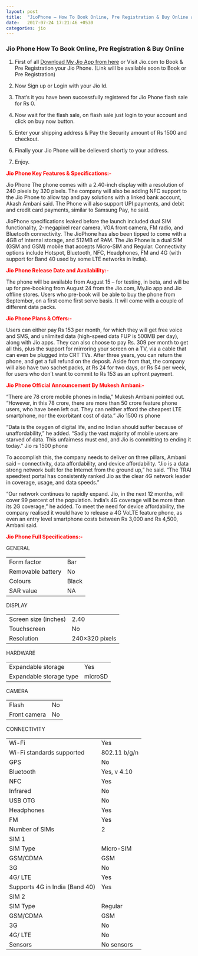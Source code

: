 ```yaml
---
layout: post
title:  "JioPhone – How To Book Online, Pre Registration & Buy Online at Rs.0"
date:   2017-07-24 17:21:46 +0530
categories: jio
---
```


<h3>Jio Phone How To Book Online, Pre Registration & Buy Online</h3>

1) First of all [Download My Jio App from here](https://play.google.com/store/apps/details?id=com.jio.myjio&hl=en) or Visit Jio.com to Book & Pre Registration your Jio Phone. (Link will be available soon to Book or Pre Registration)

2) Now Sign up or Login with your Jio Id.

3) That’s it you have been successfully registered for Jio Phone flash sale for Rs 0.

4) Now wait for the flash sale, on flash sale just login to your account and click on buy now button.

5) Enter your shipping address & Pay the Security amount of Rs 1500 and checkout.

6) Finally your Jio Phone will be delieverd shortly to your address.

7) Enjoy.



<span style="color:red"> **Jio Phone Key Features & Specifications:-** </span>

Jio Phone The phone comes with a 2.40-inch display with a resolution of 240 pixels by 320 pixels. The company will also be adding NFC support to the Jio Phone to allow tap and pay solutions with a linked bank account, Akash Ambani said. The Phone will also support UPI payments, and debit and credit card payments, similar to Samsung Pay, he said.

JioPhone specifications leaked before the launch included dual SIM functionality, 2-megapixel rear camera, VGA front camera, FM radio, and Bluetooth connectivity. The JioPhone has also been tipped to come with a 4GB of internal storage, and 512MB of RAM. The Jio Phone is a dual SIM (GSM and GSM) mobile that accepts Micro-SIM and Regular. Connectivity options include Hotspot, Bluetooth, NFC, Headphones, FM and 4G (with support for Band 40 used by some LTE networks in India).


<span style="color:red"> **Jio Phone Release Date and Availability:-** </span>

The phone will be available from August 15 – for testing, in beta, and will be up for pre-booking from August 24 from the Jio.com, MyJio app and Jio offline stores. Users who pre-book will be able to buy the phone from September, on a first come first serve basis. It will come with a couple of different data packs.

<span style="color:red"> **Jio Phone Plans & Offers:-** </span>

Users can either pay Rs 153 per month, for which they will get free voice and SMS, and unlimited data (high-speed data FUP is 500MB per day), along with Jio apps. They can also choose to pay Rs. 309 per month to get all this, plus the support for mirroring your screen on a TV, via a cable that can even be plugged into CRT TVs. After three years, you can return the phone, and get a full refund on the deposit. Aside from that, the company will also have two sachet packs, at Rs 24 for two days, or Rs 54 per week, for users who don’t want to commit to Rs 153 as an upfront payment.

<span style="color:red"> **Jio Phone Official Announcement By Mukesh Ambani:-** </span>

“There are 78 crore mobile phones in India,” Mukesh Ambani pointed out. “However, in this 78 crore, there are more than 50 crore feature phone users, who have been left out. They can neither afford the cheapest LTE smartphone, nor the exorbitant cost of data.” Jio 1500 rs phone

“Data is the oxygen of digital life, and no Indian should suffer because of unaffordability,” he added. “Sadly the vast majority of mobile users are starved of data. This unfairness must end, and Jio is committing to ending it today.” Jio rs 1500 phone

To accomplish this, the company needs to deliver on three pillars, Ambani said – connectivity, data affordability, and device affordability. “Jio is a data strong network built for the Internet from the ground up,” he said. “The TRAI speedtest portal has consistently ranked Jio as the clear 4G network leader in coverage, usage, and data speeds.”

“Our network continues to rapidly expand. Jio, in the next 12 months, will cover 99 percent of the population. India’s 4G coverage will be more than its 2G coverage,” he added. To meet the need for device affordability, the company realised it would have to release a 4G VoLTE feature phone, as even an entry level smartphone costs between Rs 3,000 and Rs 4,500, Ambani said.

<span style="color:red"> **Jio Phone Full Specifications:-** </span>

GENERAL
<div class="table-responsive">
<table class="table table-bordered">
  <tr>
    <td>Form factor</td>
    <td>Bar</td> 
  </tr>
  <tr>
    <td>Removable battery</td>
    <td>No</td>
  </tr>
  <tr>
    <td>Colours</td>
    <td>Black</td>
  </tr>
  <tr>
    <td>SAR value</td>
    <td>NA</td>
  </tr>
</table>
</div>
DISPLAY
<div class="table-responsive">
<table class="table table-bordered">
  <tr>
    <td>Screen size (inches)</td>
    <td>2.40</td> 
  </tr>
  <tr>
    <td>Touchscreen</td>
    <td>No</td>
  </tr>
  <tr>
    <td>Resolution</td>
    <td>240×320 pixels</td>
  </tr>
</table>
</div>
HARDWARE
<div class="table-responsive">
<table class="table table-bordered">
  <tr>
    <td>Expandable storage</td>
    <td>Yes</td> 
  </tr>
  <tr>
    <td>Expandable storage type</td>
    <td>microSD</td>
  </tr>
</table>
</div>
CAMERA
<div class="table-responsive">
<table class="table table-bordered">
  <tr>
    <td>Flash</td>
    <td>No</td> 
  </tr>
  <tr>
    <td>Front camera</td>
    <td>No</td>
  </tr>
</table>
</div>
CONNECTIVITY
<div class="table-responsive">
<table class="table table-bordered">
  <tr>
    <td>Wi-Fi</td>
    <td>Yes</td> 
  </tr>
  <tr>
    <td>Wi-Fi standards supported</td>
    <td>802.11 b/g/n</td>
  </tr>
  <tr>
    <td>GPS</td>
    <td>No</td>
  </tr>
  <tr>
    <td>Bluetooth</td>
    <td>Yes, v 4.10</td> 
  </tr>
  <tr>
    <td>NFC</td>
    <td>Yes</td>
  </tr>
  <tr>
    <td>Infrared</td>
    <td>No</td>
  </tr>
  <tr>
    <td>USB OTG</td>
    <td>No</td> 
  </tr>
  <tr>
    <td>Headphones</td>
    <td>Yes</td>
  </tr>
  <tr>
    <td>FM</td>
    <td>Yes</td>
  </tr>
  <tr>
    <td>Number of SIMs</td>
    <td>2</td> 
  </tr>
  <tr>
    <td>SIM 1</td>
    <td></td>
  </tr>
  <tr>
    <td>SIM Type</td>
    <td>Micro-SIM</td>
  </tr>
  <tr>
    <td>GSM/CDMA</td>
    <td>GSM</td> 
  </tr>
  <tr>
    <td>3G</td>
    <td>No</td>
  </tr>
  <tr>
    <td>4G/ LTE</td>
    <td>Yes</td>
  </tr>
  <tr>
    <td>Supports 4G in India (Band 40)</td>
    <td>Yes</td> 
  </tr>
  <tr>
    <td>SIM 2</td>
    <td></td>
  </tr>
  <tr>
    <td>SIM Type</td>
    <td>Regular</td>
  </tr>
  <tr>
    <td>GSM/CDMA</td>
    <td>GSM</td>
  </tr>
  <tr>
    <td>3G</td>
    <td>No</td> 
  </tr>
  <tr>
    <td>4G/ LTE</td>
    <td>No</td>
  </tr>
  <tr>
    <td>Sensors</td>
    <td>No sensors</td>
  </tr>
</table>
</div>
